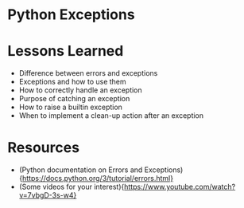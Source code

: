 # Python Exceptions

# Lessons Learned
* Difference between errors and exceptions
* Exceptions and how to use them
* How to correctly handle an exception
* Purpose of catching an exception
* How to raise a builtin exception
* When to implement a clean-up action after an exception

# Resources
* (Python documentation on Errors and Exceptions) {https://docs.python.org/3/tutorial/errors.html}
* (Some videos for your interest){https://www.youtube.com/watch?v=7vbgD-3s-w4}
